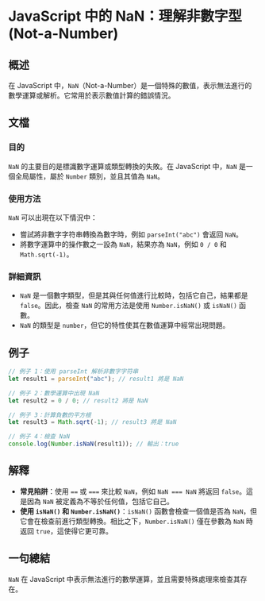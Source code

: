 <!--
Meta Description: # JavaScript 中的 NaN：理解非數字型 (Not-a-Number) ## 概述 在 JavaScript 中，`NaN`（Not-a-Number）是一個特殊的數值，表示無法進行的數學運算或解析。它常用於表示數值計算的錯誤情況。 ## 文檔 ### 目的 `NaN` 的主要目的是標識...
Meta Keywords: nan, number, isnan, javascript, parseint
-->

# JavaScript 中的 NaN：理解非數字型 (Not-a-Number)

## 概述
在 JavaScript 中，`NaN`（Not-a-Number）是一個特殊的數值，表示無法進行的數學運算或解析。它常用於表示數值計算的錯誤情況。

## 文檔
### 目的
`NaN` 的主要目的是標識數字運算或類型轉換的失敗。在 JavaScript 中，`NaN` 是一個全局屬性，屬於 `Number` 類別，並且其值為 `NaN`。

### 使用方法
`NaN` 可以出現在以下情況中：
- 嘗試將非數字字符串轉換為數字時，例如 `parseInt("abc")` 會返回 `NaN`。
- 將數字運算中的操作數之一設為 `NaN`，結果亦為 `NaN`，例如 `0 / 0` 和 `Math.sqrt(-1)`。

### 詳細資訊
- `NaN` 是一個數字類型，但是其與任何值進行比較時，包括它自己，結果都是 `false`。因此，檢查 `NaN` 的常用方法是使用 `Number.isNaN()` 或 `isNaN()` 函數。
- `NaN` 的類型是 `number`，但它的特性使其在數值運算中經常出現問題。

## 例子
```javascript
// 例子 1：使用 parseInt 解析非數字字符串
let result1 = parseInt("abc"); // result1 將是 NaN

// 例子 2：數學運算中出現 NaN
let result2 = 0 / 0; // result2 將是 NaN

// 例子 3：計算負數的平方根
let result3 = Math.sqrt(-1); // result3 將是 NaN

// 例子 4：檢查 NaN
console.log(Number.isNaN(result1)); // 輸出：true
```

## 解釋
- **常見陷阱**：使用 `==` 或 `===` 來比較 `NaN`，例如 `NaN === NaN` 將返回 `false`。這是因為 `NaN` 被定義為不等於任何值，包括它自己。
- **使用 `isNaN()` 和 `Number.isNaN()`**：`isNaN()` 函數會檢查一個值是否為 `NaN`，但它會在檢查前進行類型轉換。相比之下，`Number.isNaN()` 僅在參數為 `NaN` 時返回 `true`，這使得它更可靠。

## 一句總結
`NaN` 在 JavaScript 中表示無法進行的數學運算，並且需要特殊處理來檢查其存在。